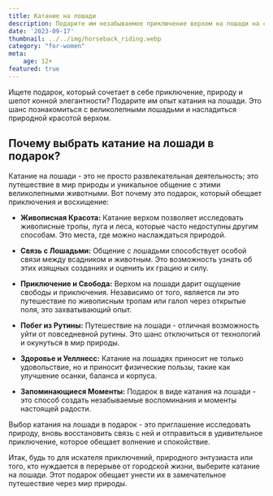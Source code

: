 ```yaml
---
title: Катание на лошади
description: Подарите им незабываемое приключение верхом на лошади на свежем воздухе.
date: '2023-09-17'
thumbnail: ../../img/horseback_riding.webp
category: "for-women"
meta:
    age: 12+
featured: true
---
```

Ищете подарок, который сочетает в себе приключение, природу и шепот конной элегантности? Подарите им опыт катания на лошади. Это шанс познакомиться с великолепными лошадьми и насладиться природной красотой верхом.

## Почему выбрать катание на лошади в подарок?

Катание на лошади - это не просто развлекательная деятельность; это путешествие в мир природы и уникальное общение с этими великолепными животными. Вот почему это подарок, который обещает приключения и восхищение:

- **Живописная Красота:** Катание верхом позволяет исследовать живописные тропы, луга и леса, которые часто недоступны другим способам. Это места, где можно наслаждаться природой.

- **Связь с Лошадьми:** Общение с лошадьми способствует особой связи между всадником и животным. Это возможность узнать об этих изящных созданиях и оценить их грацию и силу.

- **Приключение и Свобода:** Верхом на лошади дарит ощущение свободы и приключения. Независимо от того, является ли это путешествие по живописным тропам или галоп через открытые поля, это захватывающий опыт.

- **Побег из Рутины:** Путешествие на лошади - отличная возможность уйти от повседневной рутины. Это шанс отключиться от технологий и окунуться в мир природы.

- **Здоровье и Уеллнесс:** Катание на лошадях приносит не только удовольствие, но и приносит физические пользы, такие как улучшение осанки, баланса и корпуса.

- **Запоминающиеся Моменты:** Подарок в виде катания на лошади - это способ создать незабываемые воспоминания и моменты настоящей радости.

Выбор катания на лошади в подарок - это приглашение исследовать природу, вновь восстановить связь с ней и отправиться в удивительное приключение, которое обещает волнение и спокойствие.

Итак, будь то для искателя приключений, природного энтузиаста или того, кто нуждается в перерыве от городской жизни, выберите катание на лошади. Этот подарок обещает унести их в замечательное путешествие через мир природы.
